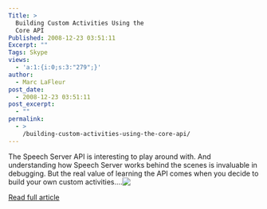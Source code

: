 ```yaml
---
Title: >
  Building Custom Activities Using the
  Core API
Published: 2008-12-23 03:51:11
Excerpt: ""
Tags: Skype
views:
  - 'a:1:{i:0;s:3:"279";}'
author:
  - Marc LaFleur
post_date:
  - 2008-12-23 03:51:11
post_excerpt:
  - ""
permalink:
  - >
    /building-custom-activities-using-the-core-api/
---
```

<p></p>  <p>The Speech Server API is interesting to play around with. And understanding how Speech Server works behind the scenes is invaluable in debugging. But the real value of learning the API comes when you decide to build your own custom activities.<span>...<a href="http://gotspeech.net/blogs/speakingfromtheedge/archive/2008/08/06/building-custom-activities-using-the-core-api.aspx"><img style="vertical-align: text-top" src="http://www.blogblog.com/rounders2/icon_arrow.gif" border="0" /></a></span></p>  <p></p>  <p><a href="http://gotspeech.net/blogs/speakingfromtheedge/archive/2008/08/06/building-custom-activities-using-the-core-api.aspx">Read full article</a></p>